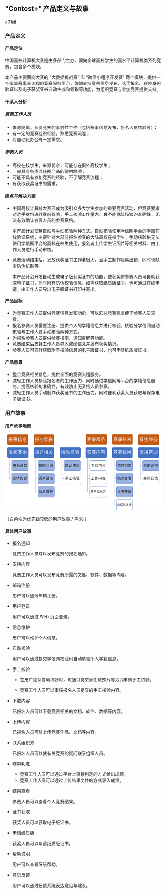 ## "Contest+"  产品定义与故事

J01组

### 产品定义

#### 产品定位

中国高校计算机大赛是由多部门主办、面向全球高校学生的高水平计算机类系列竞赛，包含多个模块。

本产品主要面向大赛的 “大数据挑战赛” 和 “微信小程序开发赛” 两个模块，提供一个覆盖赛事全流程的竞赛服务平台，能够支持竞赛信息发布、选手报名、在校身份验证以及电子获奖证书自动生成和领取等功能，为组织竞赛与参加竞赛提供支持。



#### 干系人分析

##### 竞赛工作人员

- 来源简单，负责竞赛的事务性工作（包括赛事信息发布、报名人员核验等）；
- 有一定的竞赛组织经验，熟悉竞赛流程；
- 对自动化办公有一定需求。

##### 参赛人员

- 高校在校学生，来源复杂，可能存在国外高校学生；
- 一般具有各类互联网产品的使用经验；
- 可能不具有参加竞赛的经验，不了解竞赛流程；
- 有获取获奖证书的需求。



#### 痛点与解决方案

- 中国高校计算机大赛已成为吸引众多大学生参加的重要竞赛活动，但竞赛要求对选手身份进行赛前校验，手工核验工作量大、且不能保证核验的准确性，无法有效确认参赛人员的参赛资格。

    本产品计划使用自动与手动核验两种方式。自动核验使用学信网平台的学籍在线验证系统，主要针对大部分报名参赛的大陆高校在校学生；手动核验供无法使用学信网平台的高校在校生使用，报名者上传学生证照片等相关材料、由工作人员进行手动审核。

- 竞赛活动结束后，发放获奖证书工作量很大，且手工制作极易出错，同时也缺少防伪机制等。

    本产品计划开发自动生成电子版获奖证书的功能，使获奖的参赛人员可自助获取电子证书，同时附有防伪校验信息。如需获取纸质版证书，也可通过在线申请，由工作人员导出电子版证书打印并寄出。



#### 产品目标

- 为竞赛工作人员提供竞赛信息发布功能，可以汇总竞赛信息便于参赛人员查看。
- 报名参赛人员需要注册、提供个人的学籍信息并进行核验，核验分学信网自动核验与工作人员手动核验两种方式。
- 为报名参赛人员提供参赛指南、通知提醒等功能。
- 竟赛结束后支持工作人员导入成绩信息并发布获奖情况。
- 参赛人员可自行获取附有校验信息的电子版证书，也可申请纸质版证书。



#### 产品愿景

- 整合竞赛相关信息，提供全面的竞赛流程服务。
- 减轻工作人员核验报名者的工作压力、同时通过学信网等平台的学籍信息服务，提高核验的准确性，有效防止无资格人员参赛。
- 减轻工作人员手动制作获奖证书的工作压力，同时便利获奖人员获取与保存电子版证书。



### 用户故事

#### 用户故事地图

![](map.png)

（白色块为优先级较低的用户故事 / 需求。）



#### 具体用户故事

- 报名通知

    竞赛工作人员可以发布竞赛的报名通知。

- 支持内容

    竞赛工作人员可以发布竞赛所需的文档、软件、数据等内容。

- 邮箱注册

    用户可以通过邮箱注册。

- 用户登录

    用户可以通过 Web 页面登录。

- 信息维护

    用户可以维护个人信息。

- 自动核验

    用户可以通过提交学信网校验码自动核验个人学籍信息。

- 手工核验

    - 在用户无法自动核验时，可通过提交学生证照片等方式申请手工核验。

    - 竞赛工作人员可以审核报名人员提交的手工核验内容。

- 下载内容

    已报名人员可以下载竞赛相关的文档、软件、数据等内容。

- 上传内容

    已报名人员可以上传竞赛作品、文档等内容。

- 联系组织方

    已报名人员可以就有关竞赛的疑问联系组织人员。

- 结果判定

    - 竞赛工作人员可以通过平台上直接判定的方式给出成绩。
    - 竞赛工作人员可以通过上传结果文件的方式录入成绩。

- 结果查看

    参赛人员可以查看个人竞赛结果。

- 证书获取

    获奖人员可以获取电子版证书。

- 申请纸质版

    获奖人员可以申请纸质版证书。

- 帮助说明

    用户可以查看系统帮助。

- 意见反馈

    用户可以通过反馈系统表达意见与建议。